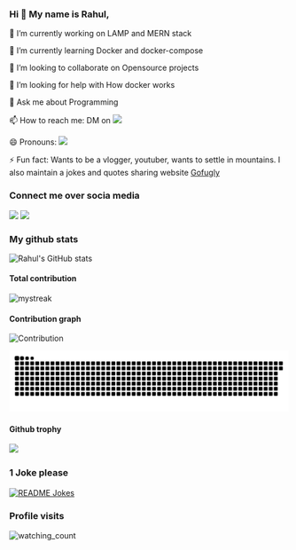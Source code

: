 ### Hi 👋 My name is Rahul,

<!--
**rahul05ranjan/rahul05ranjan** is a ✨ _special_ ✨ repository because its `README.md` (this file) appears on your GitHub profile.

Here are some ideas to get you started:
-->

🔭 I’m currently working on LAMP and MERN stack

🌱 I’m currently learning Docker and docker-compose 

👯 I’m looking to collaborate on Opensource projects

🤔 I’m looking for help with How docker works

💬 Ask me about Programming

📫 How to reach me:  DM on [<img src="https://img.shields.io/badge/Twitter-1DA1F2?style=for-the-badge&logo=twitter&logoColor=white" />](https://twitter.com/rahul05ranjan "DM on twitter")

😄 Pronouns: [<img src="https://qrcreator.site/assets/favicon.a21b8b49.ico" />](https://qrcreator.site/ "WIP")

⚡ Fun fact: Wants to be a vlogger, youtuber, wants to settle in mountains. I also maintain a jokes and quotes sharing website [Gofugly](https://gofugly.in "Gofugly")

### Connect me over socia media

[<img src="https://img.shields.io/badge/Twitter-1DA1F2?style=for-the-badge&logo=twitter&logoColor=white" />](https://twitter.com/rahul05ranjan "Twitter") [<img src="https://img.shields.io/badge/LinkedIn-0077B5?style=for-the-badge&logo=linkedin&logoColor=white" />](https://www.linkedin.com/in/rahulswt7/ "LinkedIn") 

### My github stats

![Rahul's GitHub stats](https://github-readme-stats.vercel.app/api?username=rahul05ranjan&show_icons=true&theme=radical)

#### Total contribution

<img src="https://github-readme-streak-stats.herokuapp.com/?user=rahul05ranjan&theme=tokyonight" alt="mystreak"/>

#### Contribution graph

![Contribution](https://activity-graph.herokuapp.com/graph?username=rahul05ranjan&theme=react-dark&hide_border=true&area=true)

![Snake animation](https://github.com/rahul05ranjan/rahul05ranjan/blob/main/github-contribution-snake.svg)

#### Github trophy

<img src="https://github-profile-trophy.vercel.app/?username=rahul05ranjan&theme=juicyfresh&no-bg=true" />

### 1 Joke please

<a href="https://readme-jokes.vercel.app"><img align="center" src="https://readme-jokes.vercel.app/api" alt="README Jokes"></a>

### Profile visits

<img src="https://komarev.com/ghpvc/?username=rahul05ranjan&color=brightgreen" alt="watching_count" />
